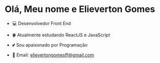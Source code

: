 #  Olá, Meu nome e Elieverton Gomes

- 💻 Desenvolvedor Front End
- 🍀 Atualmente estudando ReactJS e JavaScript
- 💕 Sou apaixonado por Programação

- 💌 Email: elievertongomesff@gmail.com 

<div>
    
</div>
